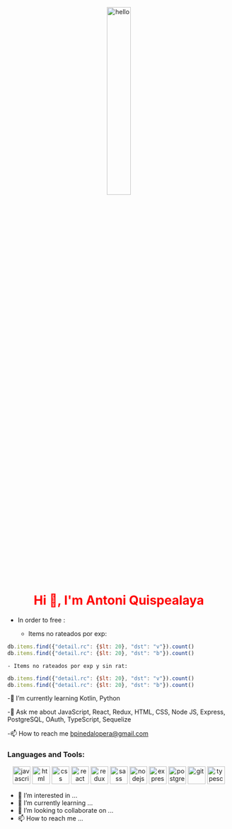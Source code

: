 <p align="center">
  <img src="https://www.rdstation.com/blog/wp-content/uploads/sites/2/2017/09/thestocks.jpg" alt="hello" width="33%" >
</p>
<h1 align="center" style="color:red"> Hi 👋, I'm Antoni Quispealaya </h1>

- In order to free :

    - Items no rateados por exp: 

```javascript
db.items.find({"detail.rc": {$lt: 20}, "dst": "v"}).count()
db.items.find({"detail.rc": {$lt: 20}, "dst": "b"}).count()
```

    - Items no rateados por exp y sin rat:

```javascript
db.items.find({"detail.rc": {$lt: 20}, "dst": "v"}).count()
db.items.find({"detail.rc": {$lt: 20}, "dst": "b"}).count()
```

-🌱 I’m currently learning Kotlin, Python

-💬 Ask me about JavaScript, React, Redux, HTML, CSS, Node JS, Express, PostgreSQL, OAuth, TypeScript, Sequelize

-📫 How to reach me bpinedalopera@gmail.com

<h3>Languages and Tools:</h3>
<p align="center">
  <img src="https://upload.wikimedia.org/wikipedia/commons/thumb/9/99/Unofficial_JavaScript_logo_2.svg/1024px-Unofficial_JavaScript_logo_2.svg.png" alt="javascript"        height="40px" >
  <img src="https://upload.wikimedia.org/wikipedia/commons/thumb/3/38/HTML5_Badge.svg/600px-HTML5_Badge.svg.png" alt="html" height="40px" >
  <img src="https://cdn4.iconfinder.com/data/icons/social-media-logos-6/512/121-css3-512.png" alt="css" height="40px" >
  <img src="https://seeklogo.com/images/R/react-logo-7B3CE81517-seeklogo.com.png" alt="react" height="40px" >
  <img src="https://seeklogo.com/images/R/redux-logo-9CA6836C12-seeklogo.com.png" alt="redux" height="40px" >
  <img src="https://upload.wikimedia.org/wikipedia/commons/thumb/9/96/Sass_Logo_Color.svg/1280px-Sass_Logo_Color.svg.png" alt="sass" height="40px" >
  <img src="https://cdn.pixabay.com/photo/2015/04/23/17/41/node-js-736399_960_720.png" alt="nodejs" height="40px" >
  <img src="https://i.cloudup.com/zfY6lL7eFa-3000x3000.png" alt="express" height="40px" >
  <img src="https://upload.wikimedia.org/wikipedia/commons/thumb/2/29/Postgresql_elephant.svg/1200px-Postgresql_elephant.svg.png" alt="postgresql" height="40px" >
  <img src="https://www.vectorlogo.zone/logos/git-scm/git-scm-icon.svg" alt="git" height="40px" >
  <img src="https://upload.wikimedia.org/wikipedia/commons/thumb/4/4c/Typescript_logo_2020.svg/1200px-Typescript_logo_2020.svg.png" alt="typescript" height="40px" >
</p>

- 👀 I’m interested in ...
- 🌱 I’m currently learning ...
- 💞️ I’m looking to collaborate on ...
- 📫 How to reach me ...

<!---
NosliwKuns/NosliwKuns is a ✨ special ✨ repository because its `README.md` (this file) appears on your GitHub profile.
You can click the Preview link to take a look at your changes.
--->
